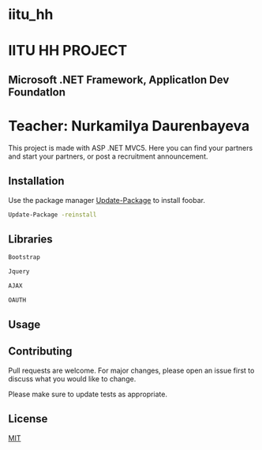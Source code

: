 # iitu_hh

# IITU HH PROJECT
## Microsoft .NET Framework, ApplicatIon Dev FoundatIon
# Teacher: Nurkamilya Daurenbayeva

This project is made with ASP .NET MVC5. Here you can find your partners and start your partners, or post a recruitment announcement.



## Installation

Use the package manager [Update-Package](https://metanit.com/) to install foobar.

```bash
Update-Package -reinstall
```


## Libraries
```bash
Bootstrap
```

```bash
Jquery
```

```bash
AJAX
```

```bash
OAUTH
```

## Usage


## Contributing
Pull requests are welcome. For major changes, please open an issue first to discuss what you would like to change.

Please make sure to update tests as appropriate.

## License
[MIT](https://choosealicense.com/licenses/mit/)
